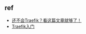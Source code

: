 
## ref

+ [还不会Traefik？看这篇文章就够了！](https://network.51cto.com/article/689466.html)
+ [Traefik入门](https://www.psvmc.cn/article/2021-02-23-traefik-start.html)